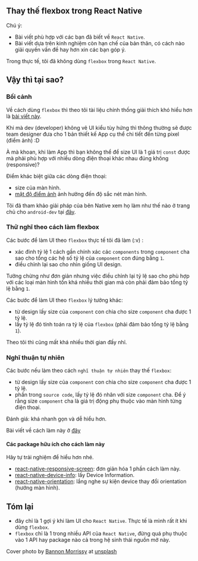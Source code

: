 ## Thay thế flexbox trong React Native

Chú ý:

- Bài viết phù hợp với các bạn đã biết về `React Native`.
- Bài viết dựa trên kinh nghiệm còn hạn chế của bản thân, có cách nào giải quyến vấn đề hay hơn xin các bạn góp ý.

Trong thực tế, tôi đã không dùng `flexbox` trong `React Native`.

## Vậy thì tại sao?

### Bối cảnh

Về cách dùng `flexbox` thì theo tôi tài liệu chính thống giải thích khó hiểu hơn là [bài viết này](https://www.freecodecamp.org/news/an-animated-guide-to-flexbox-d280cf6afc35).

Khi mà dev (developer) không vẽ UI kiểu tùy hứng thì thông thường sẽ được team designer đưa cho 1 bản thiết kế App cụ thể chi tiết đến từng pixel (điểm ảnh) :D

À mà khoan, khi làm App thì bạn không thể để size UI là 1 giá trị `const` được mà phải phù hợp với nhiều dòng điện thoại khác nhau đúng không (responsive)?

Điểm khác biệt giữa các dòng điện thoại:

- size của màn hình.
- [mật độ điểm ảnh](https://developer.android.com/training/multiscreen/screendensities#TaskUseDP) ảnh hưởng đến độ sắc nét màn hình.

Tôi đã tham khảo giải pháp của bên Native xem họ làm như thế nào ở trang chủ cho `android-dev` tại [đây](https://developer.android.com/training/multiscreen/screensizes#alternative-layouts).

### Thử nghĩ theo cách làm flexbox

Các bước để làm UI theo `flexbox` thực tế tôi đã làm (:v) :

- xác đinh tỷ lệ 1 cách gần chính xác các `components` trong `component` cha sao cho tổng các hệ số tỷ lệ của `component` con đúng bằng `1`.
- điều chỉnh lại sao cho nhìn giống UI design.

Tưởng chừng như đơn giản nhưng việc điều chỉnh lại tỷ lệ sao cho phù hợp với các loại màn hình tốn khá nhiều thời gian mà còn phải đảm bảo tổng tỷ lệ bằng `1`.

Các bước để làm UI theo `flexbox` lý tưởng khác:

- từ design lấy size của `component` con chia cho size `component` cha được 1 tỷ lệ.
- lấy tỷ lệ đó tính toán ra tỷ lệ của `flexbox` (phải đảm bảo tổng tỷ lệ bằng `1`).

Theo tôi thì cũng mất khá nhiều thời gian đấy nhỉ.

### Nghĩ thuận tự nhiên

Các bước nếu làm theo cách `nghĩ thuận tự nhiên` thay thế `flexbox`:

- từ design lấy size của `component` con chia cho size `component` cha được 1 tỷ lệ.
- phần trong `source code`, lấy tỷ lệ đó nhân với size `component` cha. Để ý rằng size `component` cha là giá trị động phụ thuộc vào màn hình từng điện thoại.

Đánh giá: khá nhanh gọn và dễ hiểu hơn.

Bài viết về cách làm này ở [đây](https://medium.com/react-native-training/build-responsive-react-native-views-for-any-device-and-support-orientation-change-1c8beba5bc23)

#### Các package hữu ích cho cách làm này

Hãy tự trải nghiệm để hiểu hơn nhé.

- [react-native-responsive-screen](https://github.com/marudy/react-native-responsive-screen): đơn giản hóa 1 phần cách làm này.
- [react-native-device-info](https://github.com/react-native-community/react-native-device-info): lấy Device Information.
- [react-native-orientation](https://github.com/yamill/react-native-orientation): lắng nghe sự kiện device thay đổi orientation (hướng màn hình).

## Tóm lại

- đây chỉ là 1 gợi ý khi làm UI cho `React Native`. Thực tế là mình rất ít khi dùng `flexbox`.
- `flexbox` chỉ là 1 trong nhiều API của `React Native`, đừng quá phụ thuộc vào 1 API hay package nào cả trong hệ sinh thái nguồn mở này.

Cover photo by [Bannon Morrissy](https://unsplash.com/@bannon15) at [unsplash](https://unsplash.com/photos/RmMZUh0Q4MA)